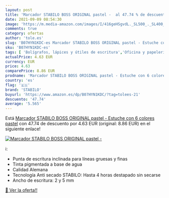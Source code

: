 ```yaml
---
layout: post
title: 'Marcador STABILO BOSS ORIGINAL pastel -  al 47.74 % de descuento'
date: 2021-09-09 08:54:30
image: 'https://m.media-amazon.com/images/I/416geHSgvdL._SL500_._SL400_.jpg'
comments: true
category: ofertas
author: 'tole.es'
slug: 'B07HYN1KDC-es Marcador STABILO BOSS ORIGINAL pastel - Estuche con 6...'
sku: 'B07HYN1KDC-es'
tags: [ 'Bolígrafos, lápices y útiles de escritura','Oficina y papelería','Rotuladores y subrayadores','Subrayadores','stabilo', ]
actualPrice: 4.63 EUR
currency: EUR
price: 4.63
comparePrice: 8.86 EUR
prodname: 'Marcador STABILO BOSS ORIGINAL pastel - Estuche con 6 colores pastel'
country: 'es'
flag: '🇪🇸'
brand: 'STABILO'
buyurl: 'https://www.amazon.es/dp/B07HYN1KDC/?tag=tolees-21'
descuento: '47.74'
average: '5.565'
---
```


Está [Marcador STABILO BOSS ORIGINAL pastel - Estuche con 6 colores pastel](https://www.amazon.es/dp/B07HYN1KDC/?tag=tolees-21) con 47.74 de descuento por 4.63 EUR (original: 8.86 EUR) en el siguiente enlace!

[![Marcador STABILO BOSS ORIGINAL pastel - ](https://m.media-amazon.com/images/I/416geHSgvdL._SL500_._SL400_.jpg)](https://www.amazon.es/dp/B07HYN1KDC/?tag=tolees-21)

ℹ️:

- Punta de escritura inclinada para líneas gruesas y finas
- Tinta pigmentada a base de agua
- Calidad Alemana
- Tecnología Anti secado STABILO: Hasta 4 horas destapado sin secarse
- Ancho de escritura: 2 y 5 mm

[🛒 Ver la oferta!!](https://www.amazon.es/dp/B07HYN1KDC/?tag=tolees-21)
